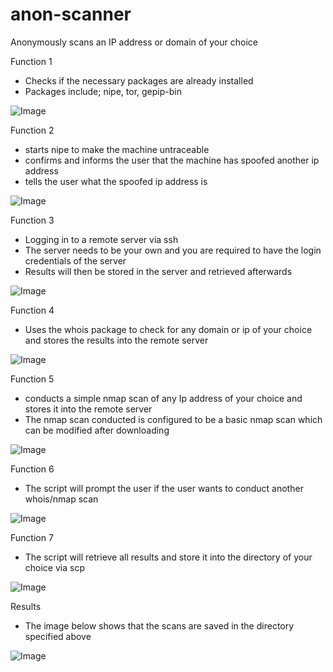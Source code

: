 # anon-scanner

Anonymously scans an IP address or domain of your choice

Function 1
- Checks if the necessary packages are already installed
- Packages include; nipe, tor, gepip-bin
  
![Image](https://github.com/user-attachments/assets/d4aab621-e309-49c0-9030-0af66a9c2d6d)

Function 2
- starts nipe to make the machine untraceable
- confirms and informs the user that the machine has spoofed another ip address
- tells the user what the spoofed ip address is

![Image](https://github.com/user-attachments/assets/20412161-2ff0-4c7a-a7c0-530c1bf93249)

Function 3
-  Logging in to a remote server via ssh
-  The server needs to be your own and you are required to have the login credentials of the server
- Results will then be stored in the server and retrieved afterwards

![Image](https://github.com/user-attachments/assets/f58aecbb-2681-418a-929b-8d1c040401c1)

Function 4
- Uses the whois package to check for any domain or ip of your choice and stores the results into the remote server

![Image](https://github.com/user-attachments/assets/900d72cd-7a28-4d3a-8093-335d9b19a1c2)

Function 5
- conducts a simple nmap scan of any Ip address of your choice and stores it into the remote server
- The nmap scan conducted is configured to be a basic nmap scan which can be modified after downloading
  
![Image](https://github.com/user-attachments/assets/a60cd2e7-07e4-4312-aba3-f639a6327e55)

Function 6
- The script will prompt the user if the user wants to conduct another whois/nmap scan
  
![Image](https://github.com/user-attachments/assets/eaa0f5b6-3105-4626-b9e1-2b620fdf0920)

Function 7
- The script will retrieve all results and store it into the directory of your choice via scp
  
![Image](https://github.com/user-attachments/assets/87b2af04-7d9b-4ecd-8f48-a21a3b59cef0)

Results
- The image below shows that the scans are saved in the directory specified above
  
![Image](https://github.com/user-attachments/assets/87b2af04-7d9b-4ecd-8f48-a21a3b59cef0)
